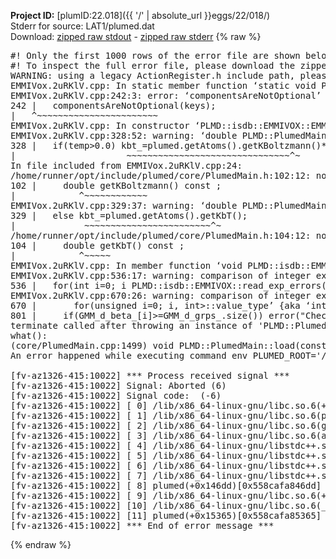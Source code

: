 **Project ID:** [plumID:22.018]({{ '/' | absolute_url }}eggs/22/018/)  
Stderr for source:  LAT1/plumed.dat   
Download: [zipped raw stdout](plumed.dat.plumed.stdout.txt.zip) - [zipped raw stderr](plumed.dat.plumed.stderr.txt.zip) 
{% raw %}
<pre>
#! Only the first 1000 rows of the error file are shown below
#! To inspect the full error file, please download the zipped raw stderr file above
WARNING: using a legacy ActionRegister.h include path, please use <<#include "core/ActionRegister.h">>
EMMIVox.2uRKlV.cpp: In static member function ‘static void PLMD::isdb::EMMIVOX::registerKeywords(PLMD::Keywords&)’:
EMMIVox.2uRKlV.cpp:242:3: error: ‘componentsAreNotOptional’ was not declared in this scope
242 |   componentsAreNotOptional(keys);
|   ^~~~~~~~~~~~~~~~~~~~~~~~
EMMIVox.2uRKlV.cpp: In constructor ‘PLMD::isdb::EMMIVOX::EMMIVOX(const PLMD::ActionOptions&)’:
EMMIVox.2uRKlV.cpp:328:52: warning: ‘double PLMD::PlumedMain::DeprecatedAtoms::getKBoltzmann() const’ is deprecated: Use Action::getKBoltzmann(). [-Wdeprecated-declarations]
328 |   if(temp>0.0) kbt_=plumed.getAtoms().getKBoltzmann()*temp;
|                     ~~~~~~~~~~~~~~~~~~~~~~~~~~~~~~~^~
In file included from EMMIVox.2uRKlV.cpp:24:
/home/runner/opt/include/plumed/core/PlumedMain.h:102:12: note: declared here
102 |     double getKBoltzmann() const ;
|            ^~~~~~~~~~~~~
EMMIVox.2uRKlV.cpp:329:37: warning: ‘double PLMD::PlumedMain::DeprecatedAtoms::getKbT() const’ is deprecated: Use Action::getkBT() N.B. this function also reads the TEMP keyword from the input for you. [-Wdeprecated-declarations]
329 |   else kbt_=plumed.getAtoms().getKbT();
|             ~~~~~~~~~~~~~~~~~~~~~~~~^~
/home/runner/opt/include/plumed/core/PlumedMain.h:104:12: note: declared here
104 |     double getKbT() const ;
|            ^~~~~~
EMMIVox.2uRKlV.cpp: In member function ‘void PLMD::isdb::EMMIVOX::write_model_overlap(long int)’:
EMMIVox.2uRKlV.cpp:536:17: warning: comparison of integer expressions of different signedness: ‘int’ and ‘std::vector<double>::size_type’ {aka ‘long unsigned int’} [-Wsign-compare]
536 |   for(int i=0; i<ovmd_.size(); ++i) {
|                ~^~~~~~~~~~~~~
EMMIVox.2uRKlV.cpp: In member function ‘std::vector<double> PLMD::isdb::EMMIVOX::read_exp_errors(std::string)’:
EMMIVox.2uRKlV.cpp:670:26: warning: comparison of integer expressions of different signedness: ‘unsigned int’ and ‘int’ [-Wsign-compare]
670 |       for(unsigned i=0; i<nexp; ++i) {
|                         ~^~~~~
EMMIVox.2uRKlV.cpp: In member function ‘void PLMD::isdb::EMMIVOX::get_exp_data(std::string)’:
EMMIVox.2uRKlV.cpp:801:22: warning: comparison of integer expressions of different signedness: ‘__gnu_cxx::__alloc_traits<std::allocator<int>, int>::value_type’ {aka ‘int’} and ‘std::vector<std::vector<int> >::size_type’ {aka ‘long unsigned int’} [-Wsign-compare]
801 |     if(GMM_d_beta_[i]>=GMM_d_grps_.size()) error("Check Beta values");
terminate called after throwing an instance of 'PLMD::Plumed::ExceptionError'
what():
(core/PlumedMain.cpp:1499) void PLMD::PlumedMain::load(const std::string&)
An error happened while executing command env PLUMED_ROOT='/home/runner/opt/lib/plumed' PLUMED_VERSION='2.10b' PLUMED_HTMLDIR='/home/runner/opt/share/doc/plumed' PLUMED_INCLUDEDIR='/home/runner/opt/include' PLUMED_PROGRAM_NAME='plumed' PLUMED_IS_INSTALLED='yes' "/home/runner/opt/lib/plumed"/scripts/mklib.sh -n -o ./EMMIVox.2.10b.so EMMIVox.cpp

[fv-az1326-415:10022] *** Process received signal ***
[fv-az1326-415:10022] Signal: Aborted (6)
[fv-az1326-415:10022] Signal code:  (-6)
[fv-az1326-415:10022] [ 0] /lib/x86_64-linux-gnu/libc.so.6(+0x45330)[0x7fb300c45330]
[fv-az1326-415:10022] [ 1] /lib/x86_64-linux-gnu/libc.so.6(pthread_kill+0x11c)[0x7fb300c9eb2c]
[fv-az1326-415:10022] [ 2] /lib/x86_64-linux-gnu/libc.so.6(gsignal+0x1e)[0x7fb300c4527e]
[fv-az1326-415:10022] [ 3] /lib/x86_64-linux-gnu/libc.so.6(abort+0xdf)[0x7fb300c288ff]
[fv-az1326-415:10022] [ 4] /lib/x86_64-linux-gnu/libstdc++.so.6(+0xa5ff5)[0x7fb3010a5ff5]
[fv-az1326-415:10022] [ 5] /lib/x86_64-linux-gnu/libstdc++.so.6(+0xbb0da)[0x7fb3010bb0da]
[fv-az1326-415:10022] [ 6] /lib/x86_64-linux-gnu/libstdc++.so.6(_ZSt10unexpectedv+0x0)[0x7fb3010a5a55]
[fv-az1326-415:10022] [ 7] /lib/x86_64-linux-gnu/libstdc++.so.6(+0xa5a6f)[0x7fb3010a5a6f]
[fv-az1326-415:10022] [ 8] plumed(+0x146dd)[0x558cafa846dd]
[fv-az1326-415:10022] [ 9] /lib/x86_64-linux-gnu/libc.so.6(+0x2a1ca)[0x7fb300c2a1ca]
[fv-az1326-415:10022] [10] /lib/x86_64-linux-gnu/libc.so.6(__libc_start_main+0x8b)[0x7fb300c2a28b]
[fv-az1326-415:10022] [11] plumed(+0x15365)[0x558cafa85365]
[fv-az1326-415:10022] *** End of error message ***
</pre>
{% endraw %}
